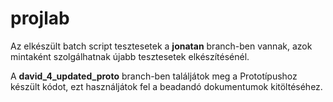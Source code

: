 # projlab

Az elkészült batch script tesztesetek a **jonatan** branch-ben vannak, azok mintaként szolgálhatnak újabb tesztesetek elkészítésénél.

A  **david_4_updated_proto** branch-ben találjátok meg a Prototípushoz készült kódot, ezt használjátok fel a beadandó dokumentumok kitöltéséhez.

